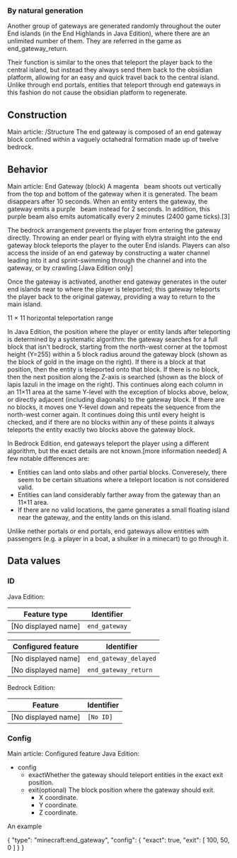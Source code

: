 ### By natural generation
Another group of gateways are generated randomly throughout the outer End islands (in the End Highlands in Java Edition), where there are an unlimited number of them. They are referred in the game as end_gateway_return.

Their function is similar to the ones that teleport the player back to the central island, but instead they always send them back to the obsidian platform, allowing for an easy and quick travel back to the central island. Unlike through end portals, entities that teleport through end gateways in this fashion do not cause the obsidian platform to regenerate.

## Construction
Main article: /Structure
The end gateway is composed of an end gateway block confined within a vaguely octahedral formation made up of twelve bedrock.

## Behavior
Main article: End Gateway (block)
A magenta   beam shoots out vertically from the top and bottom of the gateway when it is generated. The beam disappears after 10 seconds. When an entity enters the gateway, the gateway emits a purple   beam instead for 2 seconds. In addition, this purple beam also emits automatically every 2 minutes (2400 game ticks).[3]

The bedrock arrangement prevents the player from entering the gateway directly. Throwing an ender pearl or flying with elytra straight into the end gateway block teleports the player to the outer End islands. Players can also access the inside of an end gateway by constructing a water channel leading into it and sprint-swimming through the channel and into the gateway, or by crawling.‌[Java Edition  only]

Once the gateway is activated, another end gateway generates in the outer end islands near to where the player is teleported; this gateway teleports the player back to the original gateway, providing a way to return to the main island. 





















































































































































11 × 11 horizontal teleportation range



In Java Edition, the position where the player or entity lands after teleporting is determined by a systematic algorithm: the gateway searches for a full block that isn't bedrock, starting from the north-west corner at the topmost height (Y=255) within a 5 block radius around the gateway block (shown as the block of gold in the image on the right). If there is a block at that position, then the entity is teleported onto that block. If there is no block, then the next position along the Z-axis is searched (shown as the block of lapis lazuli in the image on the right). This continues along each column in an 11×11 area at the same Y-level with the exception of blocks above, below, or directly adjacent (including diagonals) to the gateway block. If there are no blocks, it moves one Y-level down and repeats the sequence from the north-west corner again. It continues doing this until every height is checked, and if there are no blocks within any of these points it always teleports the entity exactly two blocks above the gateway block.

In Bedrock Edition, end gateways teleport the player using a different algorithm, but the exact details are not known.[more information needed] A few notable differences are:

- Entities can land onto slabs and other partial blocks. Converesely, there seem to be certain situations where a teleport location is not considered valid.
- Entities can land considerably farther away from the gateway than an 11×11 area.
- If there are no valid locations, the game generates a small floating island near the gateway, and the entity lands on this island.

Unlike nether portals or end portals, end gateways allow entities with passengers (e.g. a player in a boat, a shulker in a minecart) to go through it.

## Data values
### ID
Java Edition:

| Feature type        | Identifier    |
|---------------------|---------------|
| [No displayed name] | `end_gateway` |

| Configured feature  | Identifier            |
|---------------------|-----------------------|
| [No displayed name] | `end_gateway_delayed` |
| [No displayed name] | `end_gateway_return`  |

Bedrock Edition:

| Feature             | Identifier |
|---------------------|------------|
| [No displayed name] | `[No ID]`  |

### Config
Main article: Configured feature
Java Edition:

- config
	- exactWhether the gateway should teleport entities in the exact exit position.
	- exit(optional) The block position where the gateway should exit.
		- X coordinate.
		- Y coordinate.
		- Z coordinate.




An example

{
  "type": "minecraft:end_gateway",
  "config": {
    "exact": true,
    "exit": [
      100,
      50,
      0
    ]
  }
}





